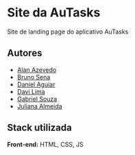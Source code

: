 # Site da AuTasks

Site de landing page do aplicativo AuTasks



## Autores

- [Alan Azevedo](https://www.instagram.com/lan.xzw/)
- [Bruno Sena](https://www.instagram.com/brunox_o/)
- [Daniel Aguiar](https://www.instagram.com/whosdxnn/)
- [Davi Lima](https://www.instagram.com/whydxvys_)
- [Gabriel Souza](https://www.instagram.com/gabr_souz4/)
- [Juliana Almeida](https://www.instagram.com/juuh.almds/)








## Stack utilizada

**Front-end:** HTML, CSS, JS







